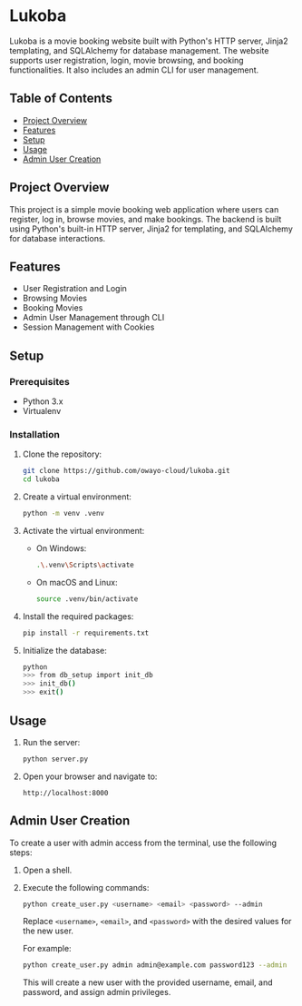 # Lukoba

Lukoba is a movie booking website built with Python's HTTP server, Jinja2 templating, and SQLAlchemy for database management. The website supports user registration, login, movie browsing, and booking functionalities. It also includes an admin CLI for user management.

## Table of Contents

-   [Project Overview](#project-overview)
-   [Features](#features)
-   [Setup](#setup)
-   [Usage](#usage)
-   [Admin User Creation](#admin-user-creation)

## Project Overview

This project is a simple movie booking web application where users can register, log in, browse movies, and make bookings. The backend is built using Python's built-in HTTP server, Jinja2 for templating, and SQLAlchemy for database interactions.

## Features

-   User Registration and Login
-   Browsing Movies
-   Booking Movies
-   Admin User Management through CLI
-   Session Management with Cookies

## Setup

### Prerequisites

-   Python 3.x
-   Virtualenv

### Installation

1. Clone the repository:

    ```sh
    git clone https://github.com/owayo-cloud/lukoba.git
    cd lukoba
    ```

2. Create a virtual environment:

    ```sh
    python -m venv .venv
    ```

3. Activate the virtual environment:

    - On Windows:

        ```sh
        .\.venv\Scripts\activate
        ```

    - On macOS and Linux:
        ```sh
        source .venv/bin/activate
        ```

4. Install the required packages:

    ```sh
    pip install -r requirements.txt
    ```

5. Initialize the database:
    ```sh
    python
    >>> from db_setup import init_db
    >>> init_db()
    >>> exit()
    ```

## Usage

1. Run the server:

    ```sh
    python server.py
    ```

2. Open your browser and navigate to:
    ```
    http://localhost:8000
    ```

## Admin User Creation

To create a user with admin access from the terminal, use the following steps:

1. Open a shell.

2. Execute the following commands:

    ```sh
    python create_user.py <username> <email> <password> --admin
    ```

    Replace `<username>`, `<email>`, and `<password>` with the desired values for the new user.

    For example:

    ```sh
    python create_user.py admin admin@example.com password123 --admin
    ```

    This will create a new user with the provided username, email, and password, and assign admin privileges.
